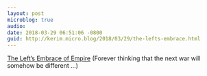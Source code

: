 ```yaml
---
layout: post
microblog: true
audio: 
date: 2018-03-29 06:51:06 -0800
guid: http://kerim.micro.blog/2018/03/29/the-lefts-embrace.html
---
```

[The Left’s Embrace of Empire](https://www.thenation.com/article/the-lefts-embrace-of-empire/) (Forever thinking that the next war will somehow be different …)
